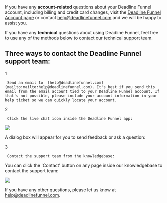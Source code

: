 If you have any **account-related** questions about your Deadline Funnel
account, including billing and credit card changes, visit the [Deadline Funnel
Account page](http://documentation.deadlinefunnel.com/article/232-how-do-i-manage-my-deadline-funnel-billing-account) or contact
[help@deadlinefunnel.com](mailto:mailto:help@deadlinefunnel.com) and we will
be happy to assist you.

If you have any **technical** questions about using Deadline Funnel, feel free
to use any of the methods below to contact our technical support team.

## Three ways to contact the Deadline Funnel support team:

1

     Send an email to  [help@deadlinefunnel.com](mailto:mailto:help@deadlinefunnel.com). It's best if you send this email from the email account tied to your Deadline Funnel account. If that's not possible, please include your account information in your help ticket so we can quickly locate your account. 

2

     Click the live chat icon inside the Deadline Funnel app: 

![](https://d33v4339jhl8k0.cloudfront.net/docs/assets/53974d6ce4b0c76107b109d1/images/5e2eea6a04286364bc946e28/file-EWIGLFjXBf.png)

A dialog box will appear for you to send feedback or ask a question:

3

     Contact the support team from the knowledgebase: 

You can click the 'Contact' button on any page inside our knowledgebase to
contact the support team:

![](https://d33v4339jhl8k0.cloudfront.net/docs/assets/53974d6ce4b0c76107b109d1/images/570d224ec697911a6f03852e/file-vdLv9BAqDE.png)

If you have any other questions, please let us know at
[help@deadlinefunnel.com](mailto:mailto:help@deadlinefunnel.com).

